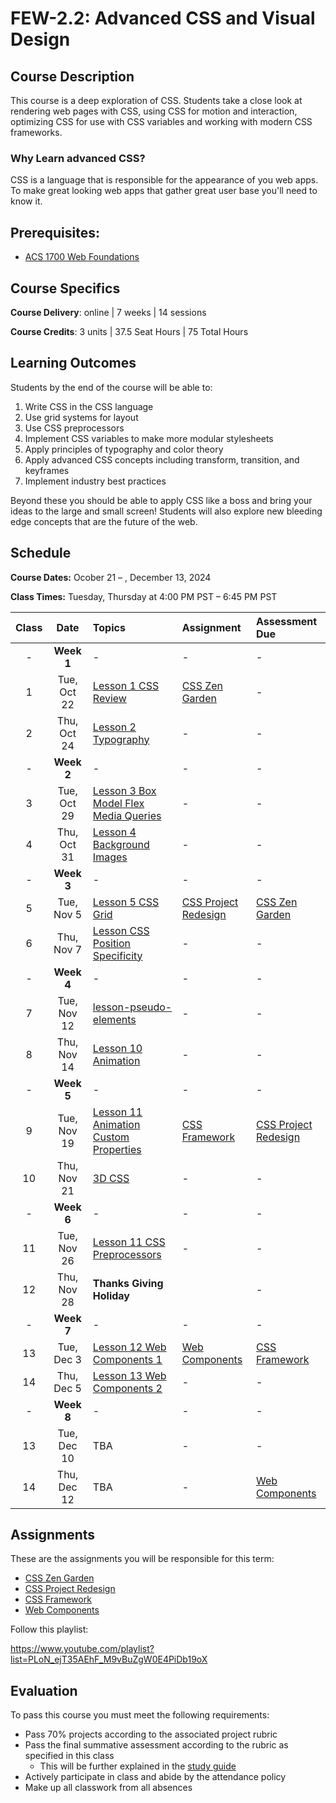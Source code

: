 # FEW-2.2: Advanced CSS and Visual Design

## Course Description

This course is a deep exploration of CSS. Students take a close look at rendering web pages with CSS, using CSS for motion and interaction, optimizing CSS for use with CSS variables and working with modern CSS frameworks.

### Why Learn advanced CSS? 

CSS is a language that is responsible for the appearance of you web apps. To make great looking web apps that gather great user base you'll need to know it. 

## Prerequisites:

- [ACS 1700 Web Foundations](https://github.com/Tech-at-DU/ACS-1700-WEB-Web-Foundations)

## Course Specifics

**Course Delivery**: online | 7 weeks | 14 sessions

**Course Credits**: 3 units | 37.5 Seat Hours | 75 Total Hours

## Learning Outcomes

Students by the end of the course will be able to:

1. Write CSS in the CSS language
1. Use grid systems for layout
1. Use CSS preprocessors
1. Implement CSS variables to make more modular stylesheets
1. Apply principles of typography and color theory
1. Apply advanced CSS concepts including transform, transition, and keyframes
1. Implement industry best practices

Beyond these you should be able to apply CSS like a boss and bring your ideas to the large and small screen! Students will also explore new bleeding edge concepts that are the future of the web. 

## Schedule

**Course Dates:** Ocober 21 – , December 13, 2024

**Class Times:** Tuesday, Thursday at 4:00 PM PST – 6:45 PM PST

| Class |    Date   |             Topics           | Assignment |  Assessment Due  |
|:-----:|:---------:|:-----------------------------|:-----------|:-----------------|
| -  | **Week 1** | - | - | - |
|  1 |  Tue, Oct 22 | [Lesson 1 CSS Review]        | [CSS Zen Garden] | -          |
|  2 |  Thu, Oct 24 | [Lesson 2 Typography]        | -          | -                |
| -  | **Week 2**   | -                            | -          | -                |
|  3 |  Tue, Oct 29 | [Lesson 3 Box Model Flex] [Media Queries] | - | -            |
|  4 |  Thu, Oct 31 | [Lesson 4 Background Images] | -          | - |
| -  | **Week 3**   | -                            | -          | -                |
|  5 |  Tue, Nov  5 | [Lesson 5 CSS Grid]    | [CSS Project Redesign] |[CSS Zen Garden] |
|  6 |  Thu, Nov  7 | [Lesson CSS Position] [Specificity]      | -          | -                |
| -  | **Week 4**   | -                            | -          | -                |
|  7 |  Tue, Nov 12 | [lesson-pseudo-elements]     | -          | -                |
|  8 |  Thu, Nov 14 | [Lesson 10 Animation]        | -          | -                |
| -  | **Week 5**   | -                            | -          | -                |
|  9 |  Tue, Nov 19 | [Lesson 11 Animation] [Custom Properties] | [CSS Framework] | [CSS Project Redesign] |
| 10 |  Thu, Nov 21 | [3D CSS]                     | -          | -                |
| -  | **Week 6**   | -                            | -          | -                |
| 11 |  Tue, Nov 26 | [Lesson 11 CSS Preprocessors] | -          | -                |
| 12 |  Thu, Nov 28 | **Thanks Giving Holiday** |  | -         |
| -  | **Week 7**   | -                            | -          | -                |
| 13 |  Tue, Dec  3 | [Lesson 12 Web Components 1] | [Web Components] | [CSS Framework] |
| 14 |  Thu, Dec  5 | [Lesson 13 Web Components 2] | -          | -                |
| -  | **Week 8**   | -                            | -          | -                |
| 13 |  Tue, Dec 10 | TBA                          | -          | -                |
| 14 |  Thu, Dec 12 | TBA                          | -          | [Web Components] |

<!-- | 15 |  Wed, Dec  6 | Final Assessment | [Style Lit Elements](https://www.youtube.com/watch?v=Xt7blcyuw5s) | -->

<!-- Lessons -->
[Lesson 1 CSS Review]: lessons/lesson-01.md
[Lesson 2 Typography]: lessons/lesson-02.md
[Lesson 3 Box Model Flex]: lessons/lesson-03.md
[Lesson 4 Background Images]: lessons/lesson-04.md
[Lesson 5 CSS Grid]: lessons/lesson-05.md
[Lesson 6 CSS Frameworks]: lessons/lesson-06.md
[Lesson 7 Make a CSS Framework]: lessons/lesson-07.md
[Lesson 8 Styling Navbars]: lessons/lesson-08.md
[Lesson 9 Form Controls]: lessons/lesson-09.md
[Lesson 10 Animation]: lessons/lesson-10.md
[Lesson 11 Animation]: lessons/lesson-11.md

[Custom Properties]: lessons/custom-properties.md

[3D CSS]: lessons/3d-css.md

[Lesson 11 CSS Preprocessors]: lessons/lesson-12.md
[Lesson 12 Web Components 1]: lessons/lesson-15.md
[Lesson 13 Web Components 2]: lessons/lesson-16.md
[Lesson CSS Position]: lessons/lesson-position.md
[Site Redesign]: assignments/assignment-redesign.md
[lesson-pseudo-elements]: lessons/lesson-pseudo-elements.md

[Lesson 12]: lessons/lesson-12.md
[Lesson 13]: lessons/lesson-13.md
[Lesson 14]: lessons/lesson-14.md
[Lesson 15]: lessons/lesson-15.md
[Lesson 16]: lessons/lesson-16.md
[Lesson 17]: lessons/lesson-17.md
[Lesson 18]: lessons/lesson-18.md
[Lesson 19]: lessons/lesson-19.md
[Media Queries]: lessons/media-queries.md
[Specificity]: lessons/specificity.md

<!-- Assignments -->
[CSS Diner CSS ZenGarden Type]: lessons/lesson-01.md#after-class
[CSS Zen Garden Card and Button]: lessons/lesson-03.md#after-class
[CSS Zen Garden Background Images]: lessons/lesson-04.md#after-class
[CSS Zen Garden Grid]: lessons/lesson-05.md#after-class
[CSS Zen Garden + CSS Framework]: lessons/lesson-06.md#after-class
[Your CSS Framework]: lessons/lesson-07.md#after-class
[Your framework Navbars]: lessons/lesson-08.md#after-class
[Lesson 9 Form Controls]: lessons/lesson-09.md#after-class

[CSS Zen Garden]: ./assignments/css-zen-garden.md
[CSS Project Redesign]: ./assignments/project-redesign.md 
[CSS Framework]: ./assignments/css-framework.md 
[Web Components]: ./assignments/web-components.md

## Assignments

These are the assignments you will be responsible for this term: 

- [CSS Zen Garden] <!-- You style the CSS Zen Garden -->
- [CSS Project Redesign] <!-- Restyle one of your past projects -->
- [CSS Framework] <!-- Your CSS Framework -->
- [Web Components] <!-- You invent a web component -->

Follow this playlist:

https://www.youtube.com/playlist?list=PLoN_ejT35AEhF_M9vBuZgW0E4PiDb19oX

## Evaluation

To pass this course you must meet the following requirements:

- Pass 70% projects according to the associated project rubric
- Pass the final summative assessment according to the rubric as specified in this class
    - This will be further explained in the [study guide](study-guide.md)
- Actively participate in class and abide by the attendance policy
- Make up all classwork from all absences

<!-- 

if this class was self directed

- Assignments 
    - CSSZenGarden
    - Website Redesign 
    - CSS Framework
    - Web Component 
- Exercises 
    - 

-->
